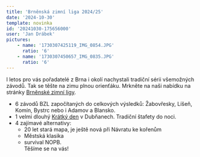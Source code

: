 ```yaml
---
title: 'Brněnská zimní liga 2024/25'
date: '2024-10-30'
template: novinka
id: '20241030-175656000'
user: 'Jan Drábek'
pictures:
    - name: '1730307425119_IMG_0854.JPG'
      ratio: '6'
    - name: '1730307450657_IMG_0835.JPG'
      ratio: '6'
---
```

I letos pro vás pořadatelé z Brna i okolí nachystali tradiční sérii všemožných závodů. Tak se těšte na zimu plnou orienťáku. Mrkněte na naši nabídku na stránky [Brněnské zimní ligy](https://bzl.zabiny.club/).  
- 6 závodů BZL započítaných do celkových výsledků: Žabovřesky, Líšeň, Komín, Bystrc nebo i Adamov a Blansko.  
- 1 velmi dlouhý [Krátký den](https://kratkyden.zabiny.club/) v Dubňanech. Tradiční štafety do noci.  
- 4 zajímavé alternativy:
  - 20 let stará mapa, je ještě nová při Návratu ke kořenům
  - Městská klasika
  - survival NOPB.  
Těšíme se na vás!
